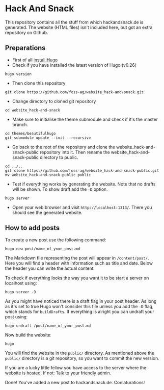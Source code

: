 # Hack And Snack
This repository contains all the stuff from which hackandsnack.de is generated. The website (HTML files) isn't included here, but got an extra repository on Github.

## Preparations
- First of all [install Hugo](https://gohugo.io/overview/installing/)
- Check if you have installed the latest version of Hugo (v0.26)
```
hugo version
```

- Then clone this repository
```
git clone https://github.com/foss-ag/website_hack-and-snack.git
```

- Change directory to cloned git repository
```
cd website_hack-and-snack
```

- Make sure to initialise the theme submodule and check if it's the master branch.
```
cd themes/beautifulhugo
git submodule update --init --recursive
```
- Go back to the root of the repository and clone the website_hack-and-snack-public repository into it. Then rename the website_hack-and-snack-public directory to public.
```
cd ../..
git clone https://github.com/foss-ag/website_hack-and-snack-public.git
mv website_hack-and-snack-public public
```

- Test if everything works by generating the website. Note that no drafts will be shown. To
show draft add the `-D` option.
```
hugo server
```

- Open your web browser and visit `http://localhost:1313/`. There you should see the generated website.

## How to add posts
To create a new post use the following command:
```
hugo new post/name_of_your_post.md
```
The Markdown file representing the post will appear in `/content/post/`. Here you will find a header with information such as title and date. Below the header you can write the actual content.

To check if everything looks the way you want it to be start a server on localhost using:

```
hugo server -D
```

As you might have noticed there is a draft flag in your post header. As long as it's set to true Hugo won't consider this file unless you add the `-D` flag, which stands for `buildDrafts`. If everything is alright you can undraft your post using:

```
hugo undraft /post/name_of_your_post.md
```

Now build the website:

```
hugo
```

You will find the website in the `public/` directory. As mentioned above the `public/` directory is a git repository, so you want to commit the new version.

If you are a lucky little fellow you have access to the server where the website is hosted. If not: Talk to your friendly admin.

Done! You've added a new post to hackandsnack.de. Conlaturations!
